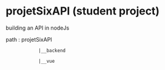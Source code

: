 # projetSixAPI (student project)
building an API in nodeJs


path : projetSixAPI 

				|__backend
							
				|__vue


